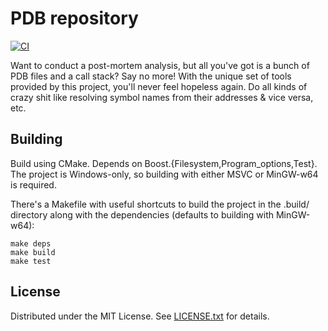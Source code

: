 PDB repository
==============

[![CI](https://github.com/egor-tensin/pdb-repo/workflows/CI/badge.svg)](https://github.com/egor-tensin/pdb-repo/actions?query=workflow%3ACI)

Want to conduct a post-mortem analysis, but all you've got is a bunch of PDB
files and a call stack?
Say no more!
With the unique set of tools provided by this project, you'll never feel
hopeless again.
Do all kinds of crazy shit like resolving symbol names from their addresses &
vice versa, etc.

Building
--------

Build using CMake.
Depends on Boost.{Filesystem,Program_options,Test}.
The project is Windows-only, so building with either MSVC or MinGW-w64 is
required.

There's a Makefile with useful shortcuts to build the project in the .build/
directory along with the dependencies (defaults to building with MinGW-w64):

    make deps
    make build
    make test

License
-------

Distributed under the MIT License.
See [LICENSE.txt] for details.

[LICENSE.txt]: LICENSE.txt
